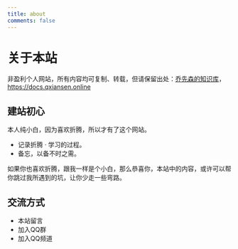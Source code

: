 ```yaml
---
title: about
comments: false
---
```

# 关于本站

非盈利个人网站，所有内容均可复制、转载，但请保留出处：[乔先森的知识库](https://docs.qxiansen.online)，https://docs.qxiansen.online

## 建站初心

本人纯小白，因为喜欢折腾，所以才有了这个网站。

- 记录折腾 · 学习的过程。
- 备忘，以备不时之需。

如果你也喜欢折腾，跟我一样是个小白，那么恭喜你，本站中的内容，或许可以帮你跳过我所遇到的坑，让你少走一些弯路。

##  交流方式

- 本站留言
- 加入QQ群
- 加入QQ频道

